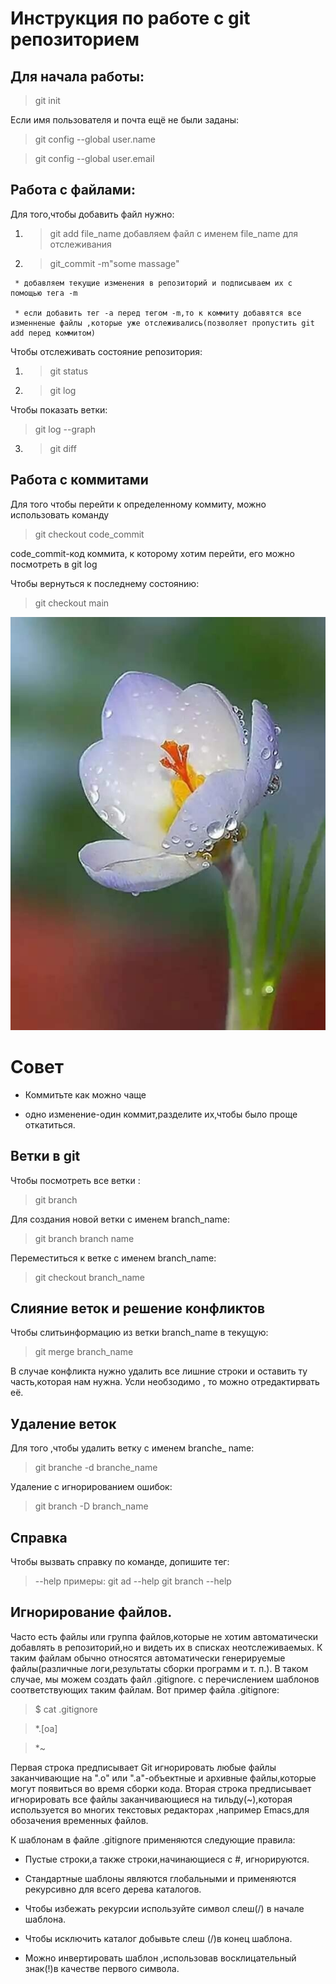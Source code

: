  # Инструкция по работе с git репозиторием

  ## Для начала работы:
   
   > git init

   Если имя пользователя и почта ещё не были заданы:

   > git config --global user.name

   > git config --global user.email

   ## Работа с файлами:

  Для того,чтобы добавить файл нужно:

   1. > git add file_name
 добавляем файл с именем  file_name для отслеживания

   2. > git_commit -m"some massage"

     * добавляем текущие изменения в репозиторий и подписываем их с помощью тега -m

     * если добавить тег -а перед тегом -m,то к коммиту добавятся все изменненые файлы ,которые уже отслеживались(позволяет пропустить git add перед коммитом)


 Чтобы отслеживать состояние репозитория:
  
   1. > git status
   2. > git log  

   Чтобы показать ветки:

   >  git log --graph
   3. > git diff

  ## Работа с коммитами

  Для того чтобы перейти к определенному коммиту, можно использовать команду 
  > git checkout code_commit

  code_commit-код коммита, к которому хотим перейти, его можно посмотреть в git log

  Чтобы вернуться к последнему состоянию:
  > git checkout main
  

  ![Flower](3551025b-5bea-4000-ab45-f1cbf6a245b8.png)
  
# Cовет

 * Коммитьте как можно чаще

 * одно изменение-один коммит,разделите их,чтобы было проще откатиться.

 ## Ветки в git
  Чтобы посмотреть все ветки :
> git branch

Для создания новой ветки с именем branch_name:
> git branch branch name
 
 Переместиться к ветке с именем branch_name:
> git checkout branch_name
 
 ## Слияние веток и решение конфликтов
 Чтобы слитьинформацию из ветки branch_name в текущую:
 > git merge branch_name


 В случае конфликта нужно удалить все лишние строки и оставить ту часть,которая нам нужна. Усли необзодимо , то можно отредактирвать её.
## Удаление веток

 Для того ,чтобы удалить ветку с именем branche_ name:

 > git branche -d branche_name

Удаление с игнорированием ошибок:

> git branch -D branch_name

## Справка
Чтобы вызвать справку по команде, допишите тег:
> --help
 примеры:
 > git ad --help
 > git branch --help


## Игнорирование файлов.

Часто есть файлы или группа файлов,которые не хотим автоматически добавлять в репозиторий,но и видеть их в списках неотслеживаемых. К таким файлам обычно относятся автоматически генерируемые файлы(различные логи,результаты сборки программ и т. п.). В таком случае, мы можем создать файл .gitignore. с перечислением шаблонов соответствующих таким файлам. Вот пример файла .gitignore:

> $ cat .gitignore

>*.[oa]

 > *~  
 
Первая строка предписывает Git игнорировать любые файлы заканчивающие на ".о" или ".а"-объектные и архивные файлы,которые могут появиться во время сборки кода. Вторая строка предписывает игнорировать все файлы заканчивающиеся на тильду(~),которая используется во многих текстовых редактораx ,например Emacs,для обозачения временных файлов. 


К шаблонам в файле .gitignore применяются следующие правила:

* Пустые строки,а также строки,начинающиеся с #, игнорируются.

* Стандартные шаблоны являются глобальными и применяются рекурсивно для всего дерева каталогов.

* Чтобы избежать рекурсии используйте символ слеш(/) в начале шаблона.
* Чтобы исключить каталог добывьте слеш (/)в конец шаблона.

* Можно инвертировать шаблон ,использовав восклицательный знак(!)в качестве первого символа.